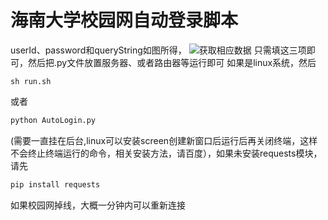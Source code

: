 # 海南大学校园网自动登录脚本
userId、password和queryString如图所得，
![获取相应数据](https://img-blog.csdnimg.cn/20210409204407205.png?x-oss-process=image/watermark,type_ZmFuZ3poZW5naGVpdGk,shadow_10,text_aHR0cHM6Ly9ibG9nLmNzZG4ubmV0L0VvbV9f,size_16,color_FFFFFF,t_70)
只需填这三项即可，然后把.py文件放置服务器、或者路由器等运行即可
如果是linux系统，然后
```shell
sh run.sh
```

或者

```python
python AutoLogin.py
```
(需要一直挂在后台,linux可以安装screen创建新窗口后运行后再关闭终端，这样不会终止终端运行的命令，相关安装方法，请百度），如果未安装requests模块，请先

```python
pip install requests
```

如果校园网掉线，大概一分钟内可以重新连接
